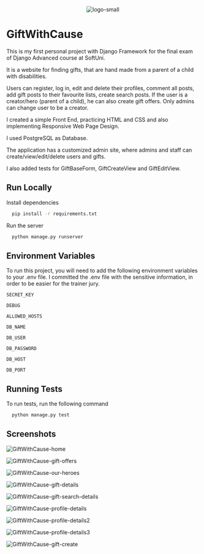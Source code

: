 <p align="center">
  <img src="https://github.com/user-attachments/assets/0643d874-0b73-4b9b-bce0-108f4a99f410" alt="logo-small" />
</p>

# GiftWithCause


This is my first personal project with Django Framework for the final exam of Django Advanced course at SoftUni.

It is a website for finding gifts, that are hand made from a parent of a child with disabilities.

Users can register, log in, edit and delete their profiles, comment all posts, add gift posts to their favourite lists, create search posts. If the user is a creator/hero (parent of a child), he can also create gift offers. Only admins can change user to be a creator.

I created a simple Front End, practicing HTML and CSS and also implementing Responsive Web Page Design.

I used PostgreSQL as Database.

The application has a customized admin site, where admins and staff can create/view/edit/delete users and gifts.

I also added tests for GiftBaseForm, GiftCreateView and GiftEditView.


## Run Locally


Install dependencies

```bash
  pip install -r requirements.txt
```

Run the server

```bash
  python manage.py runserver
```



## Environment Variables

To run this project, you will need to add the following environment variables to your .env file. I committed the .env file with the sensitive information, in order to be easier for the trainer jury.

`SECRET_KEY`

`DEBUG`

`ALLOWED_HOSTS`

`DB_NAME`

`DB_USER`

`DB_PASSWORD`

`DB_HOST`

`DB_PORT`


## Running Tests

To run tests, run the following command

```bash
  python manage.py test
```

## Screenshots

![GiftWithCause-home](https://github.com/user-attachments/assets/77f927c3-649a-4225-988b-45ba67b21975)

![GiftWithCause-gift-offers](https://github.com/user-attachments/assets/4925efde-a50b-4e98-b2f8-b26425c48886)

![GiftWithCause-our-heroes](https://github.com/user-attachments/assets/a4b896a5-c17e-4005-8272-10a953bd4c4e)

![GiftWithCause-gift-details](https://github.com/user-attachments/assets/0e119556-2f2b-4b0d-86a7-1d42d086c9f5)

![GiftWithCause-gift-search-details](https://github.com/user-attachments/assets/ed0afa42-eed6-4f62-8f33-8544179b3e9a)

![GiftWithCause-profile-details](https://github.com/user-attachments/assets/26fba5c8-6b39-4557-84fe-7d2f078c68ce)

![GiftWithCause-profile-details2](https://github.com/user-attachments/assets/63da7540-922a-40c3-91b1-3dd2cda61099)

![GiftWithCause-profile-details3](https://github.com/user-attachments/assets/6b395baa-5eb2-4c2e-bb2d-6f00de0d3ef2)

![GiftWithCause-gift-create](https://github.com/user-attachments/assets/3a9b215d-8655-46e2-8a2c-8c28a2766e95)

